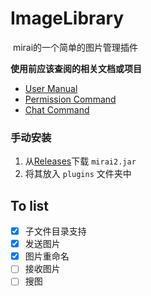 # ImageLibrary

​	mirai的一个简单的图片管理插件

**使用前应该查阅的相关文档或项目**

* [User Manual](https://github.com/mamoe/mirai/blob/dev/docs/UserManual.md)
* [Permission Command](https://github.com/mamoe/mirai/blob/dev/mirai-console/docs/BuiltInCommands.md#permissioncommand)
* [Chat Command](https://github.com/project-mirai/chat-command)

### 手动安装

1. 从[Releases](https://github.com/banned2054/ImageLibrary/releases)下载 `mirai2.jar`
2. 将其放入 `plugins` 文件夹中

## To list

- [x] 子文件目录支持
- [x] 发送图片
- [x] 图片重命名
- [ ] 接收图片
- [ ] 搜图